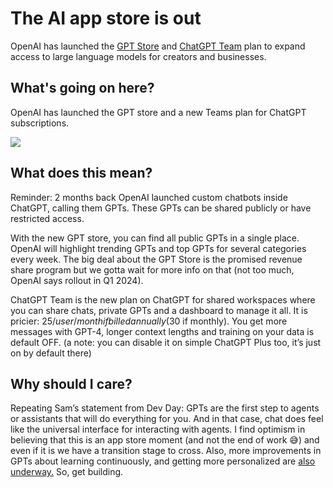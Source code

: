 # The AI app store is out

OpenAI has launched the [GPT Store](https://openai.com/blog/introducing-the-gpt-store?utm_source=bensbites\&utm_medium=referral\&utm_campaign=the-ai-app-store-is-out) and [ChatGPT Team](https://openai.com/blog/introducing-chatgpt-team?utm_source=bensbites\&utm_medium=referral\&utm_campaign=the-ai-app-store-is-out) plan to expand access to large language models for creators and businesses.

## What's going on here?

OpenAI has launched the GPT store and a new Teams plan for ChatGPT subscriptions.

![](https://media.beehiiv.com/cdn-cgi/image/fit=scale-down,format=auto,onerror=redirect,quality=80/uploads/asset/file/e2cc4de3-8390-4f08-a658-1da6505b6ab4/image.png?t=1704970503)

## What does this mean?

Reminder: 2 months back OpenAI launched custom chatbots inside ChatGPT, calling them GPTs. These GPTs can be shared publicly or have restricted access.

With the new GPT store, you can find all public GPTs in a single place. OpenAI will highlight trending GPTs and top GPTs for several categories every week. The big deal about the GPT Store is the promised revenue share program but we gotta wait for more info on that (not too much, OpenAI says rollout in Q1 2024).

ChatGPT Team is the new plan on ChatGPT for shared workspaces where you can share chats, private GPTs and a dashboard to manage it all. It is pricier: $25/user/month if billed annually ($30 if monthly). You get more messages with GPT-4, longer context lengths and training on your data is default OFF. (a note: you can disable it on simple ChatGPT Plus too, it’s just on by default there)

## Why should I care?

Repeating Sam’s statement from Dev Day: GPTs are the first step to agents or assistants that will do everything for you. And in that case, chat does feel like the universal interface for interacting with agents. I find optimism in believing that this is an app store moment (and not the end of work 😅) and even if it is we have a transition stage to cross. Also, more improvements in GPTs about learning continuously, and getting more personalized are [also underway.](https://twitter.com/gdb/status/1745124363362578527?utm_source=bensbites\&utm_medium=referral\&utm_campaign=the-ai-app-store-is-out) So, get building.
